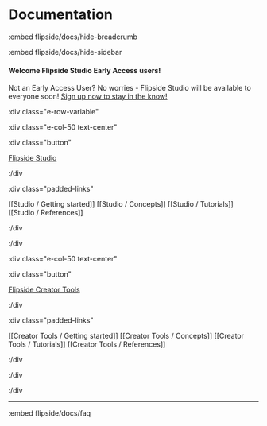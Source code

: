# Documentation

:embed flipside/docs/hide-breadcrumb

:embed flipside/docs/hide-sidebar

<h4 class="center">Welcome Flipside Studio Early Access users!</h4>

<p class="center">Not an Early Access User? No worries - Flipside Studio will be available to everyone soon! <a href="/newsletter">Sign up now to stay in the know!</a></p>

<!-- Need help getting started, or are you stuck on one thing you're trying to do but can't figure out? Here are some resources that may help. -->

:div class="e-row-variable"

:div class="e-col-50 text-center"

:div class="button"

[Flipside Studio](/docs/2021.1/studio)

:/div

:div class="padded-links"

[[Studio / Getting started]] [[Studio / Concepts]] [[Studio / Tutorials]] [[Studio / References]]

:/div

:/div

:div class="e-col-50 text-center"

:div class="button"

[Flipside Creator Tools](/docs/2021.1/creator-tools)

:/div

:div class="padded-links"

[[Creator Tools / Getting started]] [[Creator Tools / Concepts]] [[Creator Tools / Tutorials]] [[Creator Tools / References]]

:/div

:/div

:/div

---

:embed flipside/docs/faq
